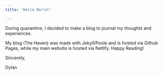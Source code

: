 ```yaml
---
title: 'Hello World!'

---
```




During quarantine, I decided to make a blog to journal my thoughts and experiences.

My blog (The Haven) was made with Jekyll/Poole and is hosted via Github Pages, while my main website is hosted via Netlify. Happy Reading!

Sincerely,

Dylan
